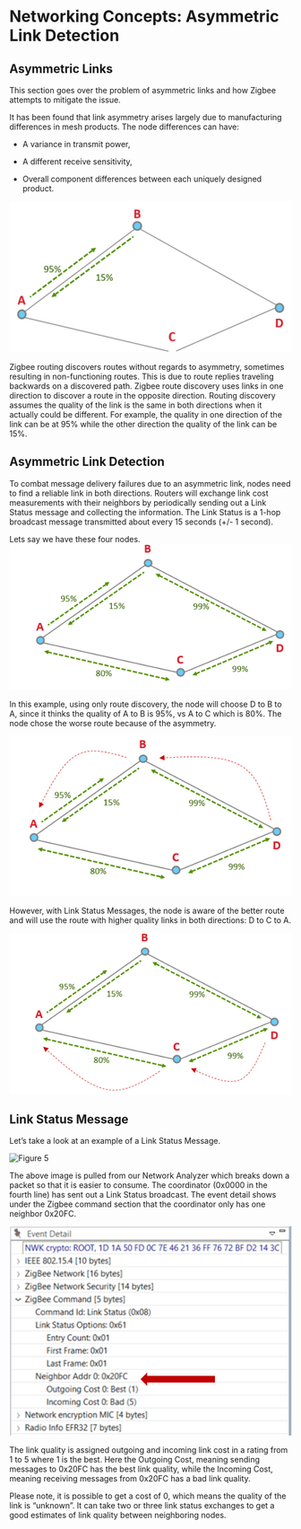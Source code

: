 # Networking Concepts: Asymmetric Link Detection

## Asymmetric Links

This section goes over the problem of asymmetric links and how Zigbee attempts to mitigate the issue.

It has been found that link asymmetry arises largely due to manufacturing differences in mesh products. The node differences can have:

- A variance in transmit power,

- A different receive sensitivity,

- Overall component differences between each uniquely designed product.

![Figure 1](./resources/asymmetric-link-01.png)

Zigbee routing discovers routes without regards to asymmetry, sometimes resulting in non-functioning routes. This is due to route replies traveling backwards on a discovered path. Zigbee route discovery uses links in one direction to discover a route in the opposite direction. Routing discovery assumes the quality of the link is the same in both directions when it actually could be different. For example, the quality in one direction of the link can be at 95% while the other direction the quality of the link can be 15%.

## Asymmetric Link Detection

To combat message delivery failures due to an asymmetric link, nodes need to find a reliable link in both directions. Routers will exchange link cost measurements with their neighbors by periodically sending out a Link Status message and collecting the information. The Link Status is a 1-hop broadcast message transmitted about every 15 seconds (+/- 1 second).

Lets say we have these four nodes.
![Figure 2](./resources/asymmetric-link-02.png)

In this example, using only route discovery, the node will choose D to B to A, since it thinks the quality of A to B is 95%, vs A to C which is 80%. The node chose the worse route because of the asymmetry.

![Figure 3](./resources/asymmetric-link-03.png)

However, with Link Status Messages, the node is aware of the better route and will use the route with higher quality links in both directions: D to C to A.

![Figure 4](./resources/asymmetric-link-04.png)

## Link Status Message

Let’s take a look at an example of a Link Status Message.

![Figure 5](./resources.asymmetric-link-05.png)

The above image is pulled from our Network Analyzer which breaks down a packet so that it is easier to consume. The coordinator (0x0000 in the fourth line) has sent out a Link Status broadcast. The event detail shows under the Zigbee command section that the coordinator only has one neighbor 0x20FC.

![Figure 6](./resources/asymmetric-link-06.png)

The link quality is assigned outgoing and incoming link cost in a rating from 1 to 5 where 1 is the best. Here the Outgoing Cost, meaning sending messages to 0x20FC has the best link quality, while the Incoming Cost, meaning receiving messages from 0x20FC has a bad link quality.

Please note, it is possible to get a cost of 0, which means the quality of the link is “unknown”. It can take two or three link status exchanges to get a good estimates of link quality between neighboring nodes.